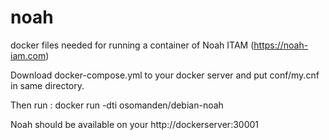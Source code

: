 # noah
docker files needed for running a container of Noah ITAM (https://noah-iam.com)

Download docker-compose.yml to your docker server and put conf/my.cnf in same directory.

Then run : docker run -dti osomanden/debian-noah

Noah should be available on your http://dockerserver:30001
